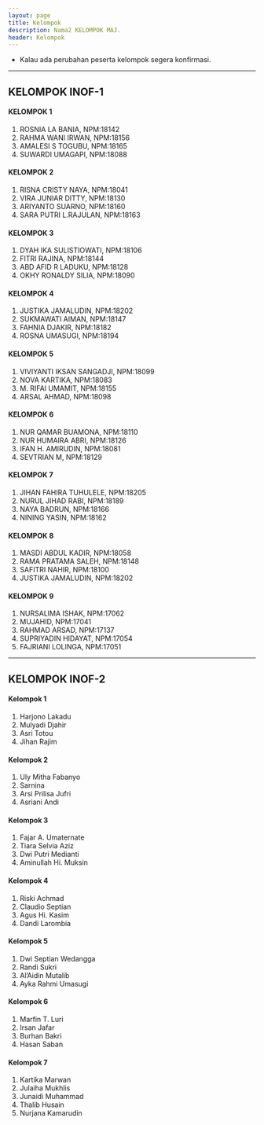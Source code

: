 ```yaml
---
layout: page
title: Kelompok
description: Nama2 KELOMPOK MAJ.
header: Kelompok
---
```


 * Kalau ada perubahan peserta kelompok segera konfirmasi.


***

## KELOMPOK INOF-1


#### KELOMPOK 1

1. ROSNIA LA BANIA, NPM:18142
2. RAHMA WANI IRWAN, NPM:18156
3. AMALESI S TOGUBU, NPM:18165
4. SUWARDI UMAGAPI, NPM:18088

#### KELOMPOK 2


1. RISNA CRISTY NAYA, NPM:18041
2. VIRA JUNIAR DITTY, NPM:18130
3. ARIYANTO SUARNO, NPM:18160
4. SARA PUTRI L.RAJULAN, NPM:18163

#### KELOMPOK 3


1. DYAH IKA SULISTIOWATI, NPM:18106
2. FITRI RAJINA, NPM:18144
3. ABD AFID R LADUKU, NPM:18128
4. OKHY RONALDY SILIA, NPM:18090

#### KELOMPOK 4


1. JUSTIKA JAMALUDIN, NPM:18202
2. SUKMAWATI AIMAN, NPM:18147
3. FAHNIA DJAKIR, NPM:18182
4. ROSNA UMASUGI, NPM:18194


#### KELOMPOK 5


1. VIVIYANTI IKSAN SANGADJI, NPM:18099
2. NOVA KARTIKA, NPM:18083
3. M. RIFAI UMAMIT, NPM:18155
4. ARSAL AHMAD, NPM:18098

#### KELOMPOK 6


1. NUR QAMAR BUAMONA, NPM:18110
2. NUR HUMAIRA ABRI, NPM:18126
3. IFAN H. AMIRUDIN, NPM:18081
4. SEVTRIAN M, NPM:18129

#### KELOMPOK 7


1. JIHAN FAHIRA TUHULELE, NPM:18205
2. NURUL JIHAD RABI, NPM:18189
3. NAYA BADRUN, NPM:18166
4. NINING YASIN, NPM:18162

#### KELOMPOK 8


1. MASDI ABDUL KADIR, NPM:18058
2. RAMA PRATAMA SALEH, NPM:18148 
3. SAFITRI NAHIR, NPM:18100
4. JUSTIKA JAMALUDIN, NPM:18202

#### KELOMPOK 9


1. NURSALIMA ISHAK, NPM:17062
2. MUJAHID, NPM:17041
3. RAHMAD ARSAD, NPM:17137
4. SUPRIYADIN HIDAYAT, NPM:17054
2. FAJRIANI LOLINGA, NPM:17051


***

## KELOMPOK INOF-2

#### Kelompok 1

1. Harjono Lakadu
2. Mulyadi Djahir
3. Asri Totou
4. Jihan Rajim

#### Kelompok 2

1. Uly Mitha Fabanyo
2. Sarnina 
3. Arsi Prilisa Jufri
4. Asriani Andi

#### Kelompok 3

1. Fajar A. Umaternate 
2. Tiara Selvia Aziz
3. Dwi Putri Medianti
4. Aminullah Hi. Muksin

#### Kelompok 4

1. Riski Achmad
2. Claudio Septian
3. Agus Hi. Kasim
4. Dandi Larombia

#### Kelompok 5

1. Dwi Septian Wedangga
2. Randi Sukri
3. Al’Aidin Mutalib
4. Ayka Rahmi Umasugi 

#### Kelompok 6

1. Marfin T. Luri
2. Irsan Jafar
3. Burhan Bakri
4. Hasan Saban

#### Kelompok 7

1. Kartika Marwan
2. Julaiha Mukhlis
3. Junaidi Muhammad 
4. Thalib Husain
5. Nurjana Kamarudin
